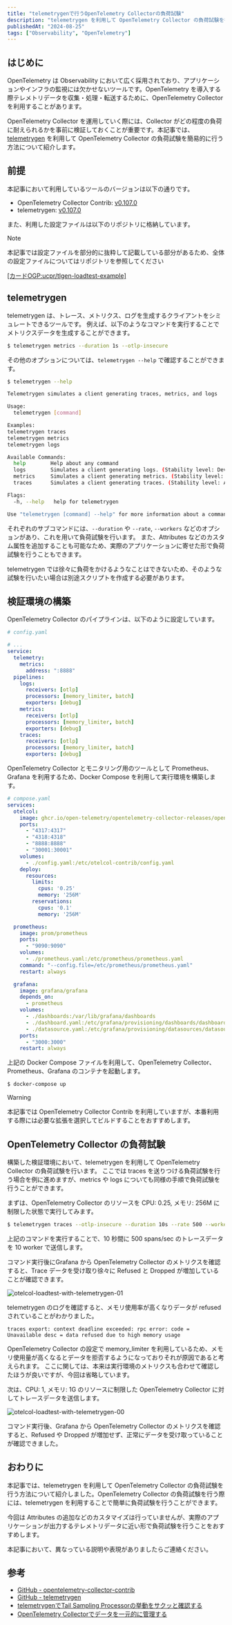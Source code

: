 ```yaml
---
title: "telemetrygenで行うOpenTelemetry Collectorの負荷試験"
description: "telemetrygen を利用して OpenTelemetry Collector の負荷試験を行う方法について紹介します"
publishedAt: "2024-08-25"
tags: ["Observability", "OpenTelemetry"]
---
```


## はじめに

OpenTelemetry は Observability において広く採用されており、アプリケーションやインフラの監視には欠かせないツールです。OpenTelemetry を導入する際テレメトリデータを収集・処理・転送するために、OpenTelemetry Collector を利用することがあります。

OpenTelemetry Collector を運用していく際には、Collector がどの程度の負荷に耐えられるかを事前に検証しておくことが重要です。本記事では、[telemetrygen](https://github.com/open-telemetry/opentelemetry-collector-contrib/tree/main/cmd/telemetrygen) を利用して OpenTelemetry Collector の負荷試験を簡易的に行う方法について紹介します。

## 前提

本記事において利用しているツールのバージョンは以下の通りです。

- OpenTelemetry Collector Contrib: [v0.107.0](https://github.com/open-telemetry/opentelemetry-collector-contrib/releases/tag/v0.107.0)
- telemetrygen: [v0.107.0](https://github.com/open-telemetry/opentelemetry-collector-contrib/releases/tag/v0.107.0)

また、利用した設定ファイルは以下のリポジトリに格納しています。

> [!NOTE]
> 本記事では設定ファイルを部分的に抜粋して記載している部分があるため、全体の設定ファイルについてはリポジトリを参照してください

[[カードOGP:ucpr/tlgen-loadtest-example]](https://github.com/ucpr/tlgen-loadtest-example)

## telemetrygen

telemetrygen は、トレース、メトリクス、ログを生成するクライアントをシミュレートできるツールです。
例えば、以下のようなコマンドを実行することでメトリクスデータを生成することができます。

```sh
$ telemetrygen metrics --duration 1s --otlp-insecure
```

その他のオプションについては、`telemetrygen --help` で確認することができます。

```sh
$ telemetrygen --help

Telemetrygen simulates a client generating traces, metrics, and logs

Usage:
  telemetrygen [command]

Examples:
telemetrygen traces
telemetrygen metrics
telemetrygen logs

Available Commands:
  help        Help about any command
  logs        Simulates a client generating logs. (Stability level: Development)
  metrics     Simulates a client generating metrics. (Stability level: Development)
  traces      Simulates a client generating traces. (Stability level: Alpha)

Flags:
  -h, --help   help for telemetrygen

Use "telemetrygen [command] --help" for more information about a command.
```

それぞれのサブコマンドには、`--duration` や `--rate`, `--workers` などのオプションがあり、これを用いて負荷試験を行います。
また、Attributes などのカスタム属性を追加することも可能なため、実際のアプリケーションに寄せた形で負荷試験を行うこともできます。

<Info>
  telemetrygen では徐々に負荷をかけるようなことはできないため、そのような試験を行いたい場合は別途スクリプトを作成する必要があります。
</Info>

## 検証環境の構築

OpenTelemetry Collector のパイプラインは、以下のように設定しています。

```yaml
# config.yaml

# ...
service:
  telemetry:
    metrics:
      address: ":8888"
  pipelines:
    logs:
      receivers: [otlp]
      processors: [memory_limiter, batch]
      exporters: [debug]
    metrics:
      receivers: [otlp]
      processors: [memory_limiter, batch]
      exporters: [debug]
    traces:
      receivers: [otlp]
      processors: [memory_limiter, batch]
      exporters: [debug]
```

OpenTelemetry Collector とモニタリング用のツールとして Prometheus、Grafana を利用するため、Docker Compose を利用して実行環境を構築します。

```yaml
# compose.yaml
services:
  otelcol:
    image: ghcr.io/open-telemetry/opentelemetry-collector-releases/opentelemetry-collector-contrib:0.107.0
    ports:
      - "4317:4317"
      - "4318:4318"
      - "8888:8888"
      - "30001:30001"
    volumes:
      - ./config.yaml:/etc/otelcol-contrib/config.yaml
    deploy:
      resources:
        limits:
          cpus: '0.25'
          memory: '256M'
        reservations:
          cpus: '0.1'
          memory: '256M'

  prometheus:
    image: prom/prometheus
    ports:
      - "9090:9090"
    volumes:
      - ./prometheus.yaml:/etc/prometheus/prometheus.yaml
    command: "--config.file=/etc/prometheus/prometheus.yaml"
    restart: always

  grafana:
    image: grafana/grafana
    depends_on:
      - prometheus
    volumes:
      - ./dashboards:/var/lib/grafana/dashboards
      - ./dashboard.yaml:/etc/grafana/provisioning/dashboards/dashboard.yaml
      - ./datasource.yaml:/etc/grafana/provisioning/datasources/datasource.yaml
    ports:
      - "3000:3000"
    restart: always
```

上記の Docker Compose ファイルを利用して、OpenTelemetry Collector、Prometheus、Grafana のコンテナを起動します。

```sh
$ docker-compose up
```

> [!WARNING] 
> 本記事では OpenTelemetry Collector Contrib を利用していますが、本番利用する際には必要な拡張を選択してビルドすることをおすすめします。

## OpenTelemetry Collector の負荷試験

構築した検証環境において、telemetrygen を利用して OpenTelemetry Collector の負荷試験を行います。
ここでは traces を送りつける負荷試験を行う場合を例に進めますが、metrics や logs についても同様の手順で負荷試験を行うことができます。

まずは、OpenTelemetry Collector のリソースを CPU: 0.25, メモリ: 256M に制限した状態で実行してみます。

```sh
$ telemetrygen traces --otlp-insecure --duration 10s --rate 500 --workers 10
```

上記のコマンドを実行することで、10 秒間に 500 spans/sec のトレースデータを 10 worker で送信します。

コマンド実行後にGrafana から OpenTelemetry Collector のメトリクスを確認すると、Trace データを受け取り徐々に Refused と Dropped が増加していることが確認できます。

![otelcol-loadtest-with-telemetrygen-01](https://ucprdev-image-proxy.ucpr.workers.dev/images/articles/otelcol-loadtest-with-telemetrygen/otelcol-loadtest-with-telemetrygen-01.png)

telemetrygen のログを確認すると、メモリ使用率が高くなりデータが refused されていることがわかりました。

```
traces export: context deadline exceeded: rpc error: code = Unavailable desc = data refused due to high memory usage
```

OpenTelemetry Collector の設定で memory_limiter を利用しているため、メモリ使用量が高くなるとデータを拒否するようになっておりそれが原因であると考えられます。
ここに関しては、本来は実行環境のメトリクスも合わせて確認したほうが良いですが、今回は省略しています。

次は、CPU: 1, メモリ: 1G のリソースに制限した OpenTelemetry Collector に対してトレースデータを送信します。

![otelcol-loadtest-with-telemetrygen-00](https://ucprdev-image-proxy.ucpr.workers.dev/images/articles/otelcol-loadtest-with-telemetrygen/otelcol-loadtest-with-telemetrygen-00.png)

コマンド実行後、Grafana から OpenTelemetry Collector のメトリクスを確認すると、Refused や Dropped が増加せず、正常にデータを受け取っていることが確認できました。

## おわりに

本記事では、telemetrygen を利用して OpenTelemetry Collector の負荷試験を行う方法について紹介しました。OpenTelemetry Collector の負荷試験を行う際には、telemetrygen を利用することで簡単に負荷試験を行うことができます。

今回は Attributes の追加などのカスタマイズは行っていませんが、実際のアプリケーションが出力するテレメトリデータに近い形で負荷試験を行うことをおすすめします。

本記事において、異なっている説明や表現がありましたらご連絡ください。

## 参考

- [GitHub - opentelemetry-collector-contrib](https://github.com/open-telemetry/opentelemetry-collector-contrib)
- [GitHub - telemetrygen](https://github.com/open-telemetry/opentelemetry-collector-contrib/tree/main/cmd/telemetrygen)
- [telemetrygenでTail Sampling Processorの挙動をサクッと確認する](https://zenn.dev/taxin/articles/otel-tail-sampling)
- [OpenTelemetry Collectorでデータを一元的に管理する](https://christina04.hatenablog.com/entry/opentelemetry-collector)
